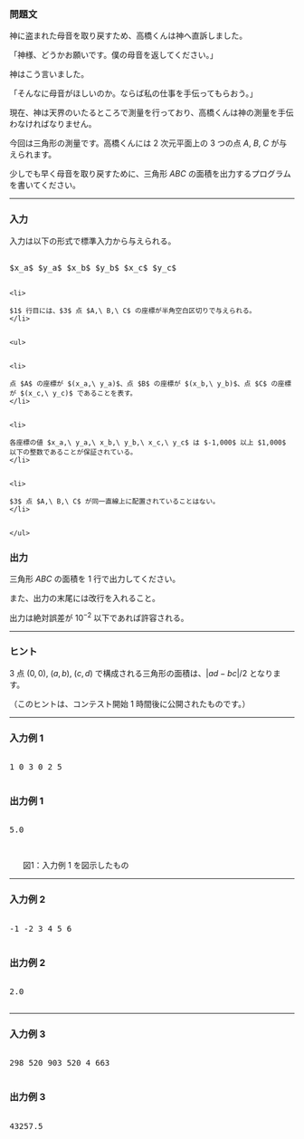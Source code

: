 
<div>



<div>

### 問題文

<section>


神に盗まれた母音を取り戻すため、高橋くんは神へ直訴しました。

「神様、どうかお願いです。僕の母音を返してください。」

神はこう言いました。

「そんなに母音がほしいのか。ならば私の仕事を手伝ってもらおう。」


現在、神は天界のいたるところで測量を行っており、高橋くんは神の測量を手伝わなければなりません。

今回は三角形の測量です。高橋くんには $2$ 次元平面上の $3$ つの点 $A,\ B,\ C$ が与えられます。

少しでも早く母音を取り戻すために、三角形 $ABC$ の面積を出力するプログラムを書いてください。

</section>


</div>

----

<div>

### 入力

<section>


入力は以下の形式で標準入力から与えられる。

<pre>

$x_a$ $y_a$ $x_b$ $y_b$ $x_c$ $y_c$

</pre>

```
<li>

$1$ 行目には、$3$ 点 $A,\ B,\ C$ の座標が半角空白区切りで与えられる。
</li>


<ul>


<li>

点 $A$ の座標が $(x_a,\ y_a)$、点 $B$ の座標が $(x_b,\ y_b)$、点 $C$ の座標が $(x_c,\ y_c)$ であることを表す。
</li>


<li>

各座標の値 $x_a,\ y_a,\ x_b,\ y_b,\ x_c,\ y_c$ は $-1,000$ 以上 $1,000$ 以下の整数であることが保証されている。
</li>


<li>

$3$ 点 $A,\ B,\ C$ が同一直線上に配置されていることはない。
</li>


</ul>

```

</section>


</div>


<div>

### 出力

<section>


三角形 $ABC$ の面積を $1$ 行で出力してください。

また、出力の末尾には改行を入れること。

出力は絶対誤差が $10^{-2}$ 以下であれば許容される。

</section>


</div>

----

<div>

### ヒント

<section>

$3$ 点 $(0,0),\ (a,b),\ (c,d)$ で構成される三角形の面積は、$|ad-bc|/2$ となります。

（このヒントは、コンテスト開始 $1$ 時間後に公開されたものです。）

</section>


</div>

----

<div>

### 入力例 1

<section>


<pre>

1 0 3 0 2 5

</pre>


</section>


</div>


<div>

### 出力例 1

<section>


<pre>

5.0

</pre>


<ul>


<div>


<img>


</img>


<div>

図$1$：入力例 $1$ を図示したもの
</div>


</div>


</ul>


</section>


</div>

----

<div>

### 入力例 2

<section>


<pre>

-1 -2 3 4 5 6

</pre>


</section>


</div>


<div>

### 出力例 2

<section>


<pre>

2.0

</pre>


</section>


</div>

----

<div>

### 入力例 3

<section>


<pre>

298 520 903 520 4 663

</pre>


</section>


</div>


<div>

### 出力例 3

<section>


<pre>

43257.5

</pre>


</section>


</div>



</div>

